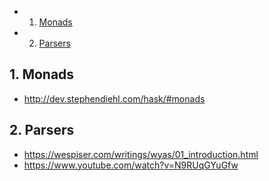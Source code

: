 <!-- vscode-markdown-toc -->
* 1. [Monads](#Monads)
* 2. [Parsers](#Parsers)

<!-- vscode-markdown-toc-config
	numbering=true
	autoSave=true
	/vscode-markdown-toc-config -->
<!-- /vscode-markdown-toc -->

##  1. <a name='Monads'></a>Monads
- http://dev.stephendiehl.com/hask/#monads

##  2. <a name='Parsers'></a>Parsers
- https://wespiser.com/writings/wyas/01_introduction.html
- https://www.youtube.com/watch?v=N9RUqGYuGfw